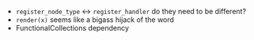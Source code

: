 - `register_node_type` <-> `register_handler` do they need to be different?
- `render(x)` seems like a bigass hijack of the word
- FunctionalCollections dependency
